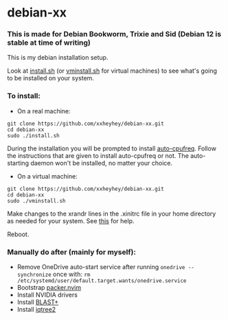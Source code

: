 # debian-xx
### This is made for Debian Bookworm, Trixie and Sid (Debian 12 is stable at time of writing)
This is my debian installation setup.

Look at [install.sh](https://github.com/xxheyhey/debian-xx/blob/master/install.sh) (or [vminstall.sh](https://github.com/xxheyhey/debian-xx/blob/master/vminstall.sh) for virtual machines) to see what's going to be installed on your system.

### To install:
- On a real machine:
```
git clone https://github.com/xxheyhey/debian-xx.git
cd debian-xx
sudo ./install.sh
```
During the installation you will be prompted to install [auto-cpufreq](https://github.com/AdnanHodzic/auto-cpufreq). Follow the instructions that are given to install auto-cpufreq or not. The auto-starting daemon won't be installed, no matter your choice.

- On a virtual machine:
```
git clone https://github.com/xxheyhey/debian-xx.git
cd debian-xx
sudo ./vminstall.sh
```

Make changes to the xrandr lines in the .xinitrc file in your home directory as needed for your system. See [this](https://askubuntu.com/questions/377937/how-do-i-set-a-custom-resolution) for help.

Reboot.

### Manually do after (mainly for myself):
- Remove OneDrive auto-start service after running ```onedrive --synchronize``` once with: ```rm /etc/systemd/user/default.target.wants/onedrive.service```
- Bootstrap [packer.nvim](https://github.com/wbthomason/packer.nvim#bootstrapping)
- Install NVIDIA drivers
- Install [BLAST+](https://ftp.ncbi.nlm.nih.gov/blast/executables/LATEST/)
- Install [iqtree2](https://github.com/iqtree/iqtree2/blob/master/README.md)
